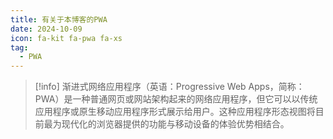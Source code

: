 ```yaml
---
title: 有关于本博客的PWA
date: 2024-10-09
icon: fa-kit fa-pwa fa-xs
tag:
  - PWA
---
```


<!-- markdownlint-disable MD028 -->

<!-- > [!warning] 
> 因为目前在快速迭代中，PWA暂时关闭，等待后续开发完成后再开启。  -->

> [!info] 
> 渐进式网络应用程序（英语：Progressive Web Apps，简称：PWA）是一种普通网页或网站架构起来的网络应用程序，但它可以以传统应用程序或原生移动应用程序形式展示给用户。这种应用程序形态视图将目前最为现代化的浏览器提供的功能与移动设备的体验优势相结合。 

<!-- markdownlint-enable MD028 -->